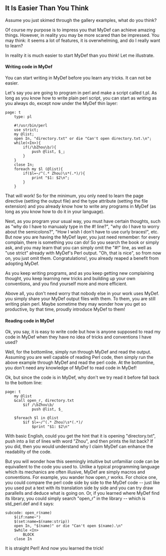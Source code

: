 ## It Is Easier Than You Think

Assume you just skimed through the gallery examples, what do you think?

Of course my purpose is to impress you that MyDef can achieve amazing things. However, in reality you may be more scared than be impressed. You may think: it seems a lot of features, it is overwhelming, and do I really want to learn?

In reality it is much easier to start MyDef than you think! Let me illustrate.

#### Writing code in MyDef

You can start writing in MyDef before you learn any tricks. It can not be easier.

Let's say you are going to program in perl and make a script called t.pl. As long as you know how to write plain perl script, you can start as writing as you always do, except now under the MyDef thin layer:

```
page: t
    type: pl

    #!/usr/bin/perl
    use strict;
    my @list;
    open In, "directory.txt" or die "Can't open directory.txt.\n";
    while(<In>){
        if(/\bZhou\b/){
            push @list, $_;
        }
    }
    close In;
    foreach my $l (@list){
        if($l=~/^(.* Zhou)\s*(.*)/){
            print "$1: $2\n";
        }
    }
```

That will work! So for the minimum, you only need to learn the page directive (setting the output file) and the type attribute (setting the file extension) and you already know how to write any programs in MyDef (as long as you know how to do it in your language).

Next, as you program your usual way, you must have certain thoughts, such as "why do I have to manuaaly type in the #! line?", "why do I have to worry about the semicolons?", "How I wish I don't have to use curly braces!", etc. But now you are having the MyDef layer, you just need remember: for every complain, there is something you can do! So you search the book or simply ask, and you may learn that you can simply omit the "#!" line, as well as "use strict" already with MyDef's Perl output. "Oh, that is nice", so from now on, you just omit them. Congratulations!, you already reaped a benefit from adopting MyDef.

As you keep writing programs, and as you keep getting new complaining thought, you keep learning new tricks and building up your own conventions, and you find yourself more and more efficient. 

Above all, you don't need worry that nobody else in your work uses MyDef. you simply share your MyDef output files with them. To them, you are still writing plain perl. Maybe sometime they may wonder how you get so productive, by that time, proudly introduce MyDef to them!

#### Reading code in MyDef

Ok, you say, it is easy to write code but how is anyone supposed to read my code in MyDef when they have no idea of tricks and conventions I have used?

Well, for the bottomline, simply run through MyDef and read the output. Assuming you are well capable of reading Perl code, then simply run the above example through MyDef and read the perl code. At the bottomline, you don't need any knowledge of MyDef to read code in MyDef! 

Ok, but since the code is in MyDef, why don't we try read it before fall back to the bottom line:

```
page: t
    my @list
    &call open_r, directory.txt
        $if /\bZhou\b/
            push @list, $_

    $foreach $l in @list
        $if $l=~/^(.* Zhou)\s*(.*)/
            $print "$1: $2\n"
```

With basic English, could you get the hint that it is opening "directory.txt", push into a list of lines with word "Zhou", and then prints the list back? If you did, then you would understand why I claim MyDef can enhance the readablity of the code.

But you will wonder how this seemingly intuitive but unfamiliar code can be equivallent to the code you used to. Unlike a typical programming language which its mechanics are often illusive, MyDef are simply macros and conventions. For example, you wander how open_r works. For choice one, you could compare the perl code side by side to the MyDef code -- just like you used put a text with its translation side by side and you can try draw parallells and deduce what is going on. Or, if you learned where MyDef find its library, you could simply search "open_r" in the library -- which is std_perl.def and it says:

```
subcode: open_r(name)
    $(if:name~")
	$(set:name=$(name:strip))
    open In, "$(name)" or die "Can't open $(name).\n"
    $while <In>
        BLOCK
    close In
```

It is straight Perl! And now you learned the trick!




